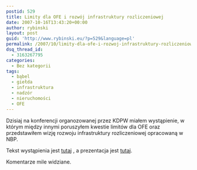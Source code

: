 ```yaml
---
postid: 529
title: Limity dla OFE i rozwój infrastruktury rozliczeniowej
date: 2007-10-16T13:43:20+00:00
author: rybinski
layout: post
guid: 'http://www.rybinski.eu/?p=529&language=pl'
permalink: /2007/10/limity-dla-ofe-i-rozwoj-infrastruktury-rozliczeniowej/
dsq_thread_id:
  - 3163267795
categories:
  - Bez kategorii
tags:
  - bąbel
  - giełda
  - infrastruktura
  - nadzór
  - nieruchomości
  - OFE
---
```

Dzisiaj na konferencji organozowanej przez KDPW miałem wystąpienie, w którym między innymi poruszyłem kwestie limitów dla OFE oraz przedstawiłem wizję rozwoju infrastruktury rozliczeniowej opracowaną w NBP.

Tekst wystąpienia jest [tutaj](http://www.rybinski.eu/resources/non-modules.d/dispatcher/dispatch.php?id=2285) , a prezentacja jest [tutaj](http://www.rybinski.eu/resources/non-modules.d/dispatcher/dispatch.php?id=2286).

Komentarze mile widziane.
